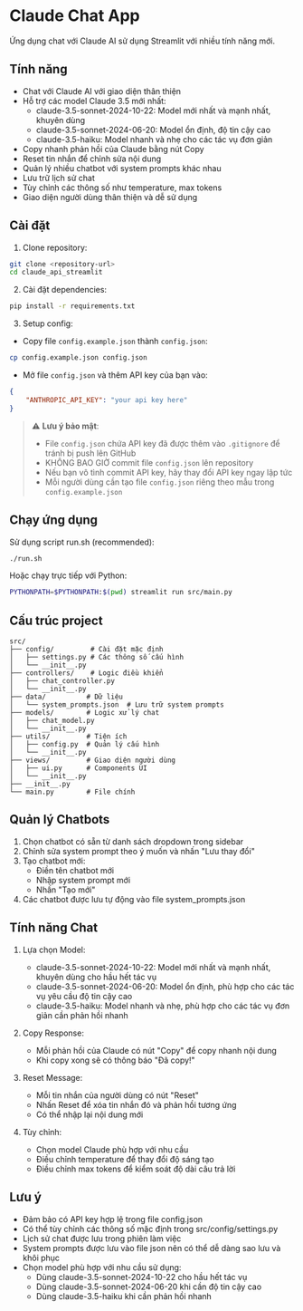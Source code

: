 # Claude Chat App

Ứng dụng chat với Claude AI sử dụng Streamlit với nhiều tính năng mới.

## Tính năng

- Chat với Claude AI với giao diện thân thiện
- Hỗ trợ các model Claude 3.5 mới nhất:
  - claude-3.5-sonnet-2024-10-22: Model mới nhất và mạnh nhất, khuyên dùng
  - claude-3.5-sonnet-2024-06-20: Model ổn định, độ tin cậy cao
  - claude-3.5-haiku: Model nhanh và nhẹ cho các tác vụ đơn giản
- Copy nhanh phản hồi của Claude bằng nút Copy
- Reset tin nhắn để chỉnh sửa nội dung
- Quản lý nhiều chatbot với system prompts khác nhau
- Lưu trữ lịch sử chat
- Tùy chỉnh các thông số như temperature, max tokens
- Giao diện người dùng thân thiện và dễ sử dụng

## Cài đặt

1. Clone repository:
```bash
git clone <repository-url>
cd claude_api_streamlit
```

2. Cài đặt dependencies:
```bash
pip install -r requirements.txt
```

3. Setup config:
- Copy file `config.example.json` thành `config.json`:
```bash
cp config.example.json config.json
```
- Mở file `config.json` và thêm API key của bạn vào:
```json
{
    "ANTHROPIC_API_KEY": "your api key here"
}
```

> ⚠️ **Lưu ý bảo mật**: 
> - File `config.json` chứa API key đã được thêm vào `.gitignore` để tránh bị push lên GitHub
> - KHÔNG BAO GIỜ commit file `config.json` lên repository
> - Nếu bạn vô tình commit API key, hãy thay đổi API key ngay lập tức
> - Mỗi người dùng cần tạo file `config.json` riêng theo mẫu trong `config.example.json`

## Chạy ứng dụng

Sử dụng script run.sh (recommended):
```bash
./run.sh
```

Hoặc chạy trực tiếp với Python:
```bash
PYTHONPATH=$PYTHONPATH:$(pwd) streamlit run src/main.py
```

## Cấu trúc project

```
src/
├── config/         # Cài đặt mặc định
│   ├── settings.py # Các thông số cấu hình
│   └── __init__.py
├── controllers/    # Logic điều khiển
│   ├── chat_controller.py
│   └── __init__.py
├── data/          # Dữ liệu
│   └── system_prompts.json  # Lưu trữ system prompts
├── models/        # Logic xử lý chat
│   ├── chat_model.py
│   └── __init__.py
├── utils/         # Tiện ích
│   ├── config.py  # Quản lý cấu hình
│   └── __init__.py
├── views/         # Giao diện người dùng
│   ├── ui.py      # Components UI
│   └── __init__.py
├── __init__.py
└── main.py        # File chính
```

## Quản lý Chatbots

1. Chọn chatbot có sẵn từ danh sách dropdown trong sidebar
2. Chỉnh sửa system prompt theo ý muốn và nhấn "Lưu thay đổi"
3. Tạo chatbot mới:
   - Điền tên chatbot mới
   - Nhập system prompt mới
   - Nhấn "Tạo mới"
4. Các chatbot được lưu tự động vào file system_prompts.json

## Tính năng Chat

1. Lựa chọn Model:
   - claude-3.5-sonnet-2024-10-22: Model mới nhất và mạnh nhất, khuyên dùng cho hầu hết tác vụ
   - claude-3.5-sonnet-2024-06-20: Model ổn định, phù hợp cho các tác vụ yêu cầu độ tin cậy cao
   - claude-3.5-haiku: Model nhanh và nhẹ, phù hợp cho các tác vụ đơn giản cần phản hồi nhanh

2. Copy Response:
   - Mỗi phản hồi của Claude có nút "Copy" để copy nhanh nội dung
   - Khi copy xong sẽ có thông báo "Đã copy!"

3. Reset Message:
   - Mỗi tin nhắn của người dùng có nút "Reset"
   - Nhấn Reset để xóa tin nhắn đó và phản hồi tương ứng
   - Có thể nhập lại nội dung mới

4. Tùy chỉnh:
   - Chọn model Claude phù hợp với nhu cầu
   - Điều chỉnh temperature để thay đổi độ sáng tạo
   - Điều chỉnh max tokens để kiểm soát độ dài câu trả lời

## Lưu ý

- Đảm bảo có API key hợp lệ trong file config.json
- Có thể tùy chỉnh các thông số mặc định trong src/config/settings.py
- Lịch sử chat được lưu trong phiên làm việc
- System prompts được lưu vào file json nên có thể dễ dàng sao lưu và khôi phục
- Chọn model phù hợp với nhu cầu sử dụng:
  + Dùng claude-3.5-sonnet-2024-10-22 cho hầu hết tác vụ
  + Dùng claude-3.5-sonnet-2024-06-20 khi cần độ tin cậy cao
  + Dùng claude-3.5-haiku khi cần phản hồi nhanh
